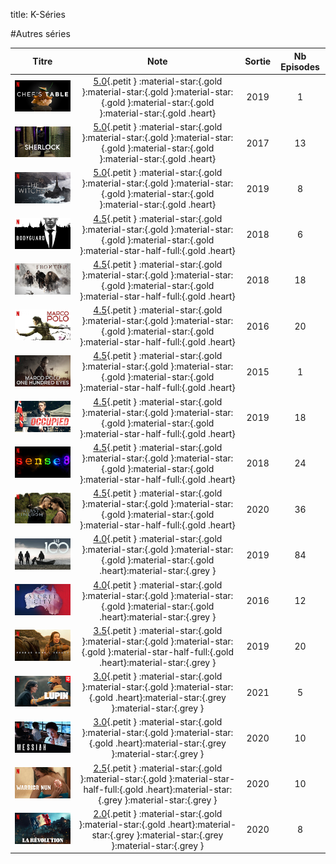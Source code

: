 title: K-Séries

#Autres séries

Titre|Note|Sortie|Nb Episodes
:---:|:---:|:---:|:---:
![Affiche de Chef's Table](images/nx/AAAABTHErhGu2BN1nF7vEv4xFGkErA1EiBYtfCgu8mnG0OAUV6VR8NEmgg4P.jpg)|[5.0](){.petit } :material-star:{.gold }:material-star:{.gold }:material-star:{.gold }:material-star:{.gold }:material-star:{.gold .heart}|2019|1
![Affiche de Sherlock](images/nx/AAAABQilgxBR57YiSUtV6fcDZ1ffKy3MnkMDN1gBYs69_1xvpmb_Wo_FQcwbAd53ZrtuUmZub0KmK47wl6jquRQYN_k7TiI.webp)|[5.0](){.petit } :material-star:{.gold }:material-star:{.gold }:material-star:{.gold }:material-star:{.gold }:material-star:{.gold .heart}|2017|13
![Affiche de The Witcher](images/nx/AAAABb89rPqWAFSKuIr1HJRFePF2c2L0JrEfbdkUstXvddc1kYof1dZHXyDaVaWuaMBkIrr7uHfegeABAPqzd6edP2MChHFIxPFtvVUkfdgTVlGydiermQYnnAX3So-W.jpg)|[5.0](){.petit } :material-star:{.gold }:material-star:{.gold }:material-star:{.gold }:material-star:{.gold }:material-star:{.gold .heart}|2019|8
![Affiche de Bodyguard](images/nx/AAAABZz1G13s6ktfuYQynWzZSHOZdY0I_6yu9gO28Eyn5-T_8crJxiM7yNJ-O2kRYo5hDGIOmY4uuRVEFrPWvVYSz0qwgKY1W8BidOOLVc1-aztdy1B3_gpghY8jWvVm.jpg)|[4.5](){.petit } :material-star:{.gold }:material-star:{.gold }:material-star:{.gold }:material-star:{.gold }:material-star-half-full:{.gold .heart}|2018|6
![Affiche de Frontier](images/nx/AAAABbOIr746eI_Yu5IUYFxESuOP3ifLgcykTtVN_qQZIcjBtJWsnV0j206shIGWp76b-xkoIUevE6Z8TkfiWTHIKmX3mrJCXqa9r_5GgDrkOs_lEZhLWfP0ZgtH4esF.jpg)|[4.5](){.petit } :material-star:{.gold }:material-star:{.gold }:material-star:{.gold }:material-star:{.gold }:material-star-half-full:{.gold .heart}|2018|18
![Affiche de Marco Polo](images/nx/AAAABbbmg-S4nf8jrfL2fhOmCUAzrjInK_JB5CyqAa5UO3jaJiijd_0B3CFZe5jqwTMbk0vcLY9uZyLjkTQknqVytDOaGMUZ8fdbab39KYabVJJOtCt7AAZwz1JOb7l3.jpg)|[4.5](){.petit } :material-star:{.gold }:material-star:{.gold }:material-star:{.gold }:material-star:{.gold }:material-star-half-full:{.gold .heart}|2016|20
![Affiche de Marco Polo: One Hundred Eyes](images/nx/AAAABftcmca5-9_wuaVckXmrb2MjQ0-BqzG7peBfHNXs5abETZ9BMkIgrhoAoxttlwSuEnwt_GQxDjTA4BcI4NWlxDoFlnNujBTBDv0cBuSiazgnyaKACQy5qN-nCdfk.jpg)|[4.5](){.petit } :material-star:{.gold }:material-star:{.gold }:material-star:{.gold }:material-star:{.gold }:material-star-half-full:{.gold .heart}|2015|1
![Affiche de Occupied](images/nx/AAAABVtrJSFCYqEHsHKhdUOAFkD953nPd5bHpBUorntG3sq8ibph6YXOrNg2B5BqJKMh-wX0wwlAKL373cZcCzbVNkxGD6Q.webp)|[4.5](){.petit } :material-star:{.gold }:material-star:{.gold }:material-star:{.gold }:material-star:{.gold }:material-star-half-full:{.gold .heart}|2019|18
![Affiche de Sense8](images/nx/AAAABaBxnhm8Q_msAl3ecVPdZZZYiXD75u277RV0IXIEdVF1orKMsk2VfEK_pni8-yZzXjBxxN2RhJA8QXI8GlWs6P_nq0rmGF5yaoB2WFm3LUYoqIAtiBwuj5lwJh9L.jpg)|[4.5](){.petit } :material-star:{.gold }:material-star:{.gold }:material-star:{.gold }:material-star:{.gold }:material-star-half-full:{.gold .heart}|2018|24
![Affiche de The Last Kingdom](images/nx/AAAABR3OXkz-bzSA5_lEgz1VosP9W1ryCzPMWOP1-QK73IZtyM9UVcPlTEe5_DeyQMxG1vmAi8KF4KUlNA0r4iEfG3dVcOl9n1mcAzqgByc6gAZCb4JTDkM9MrZE1gt8.jpg)|[4.5](){.petit } :material-star:{.gold }:material-star:{.gold }:material-star:{.gold }:material-star:{.gold }:material-star-half-full:{.gold .heart}|2020|36
![Affiche de Les 100](images/nx/AAAABTEUPFrOR85vZMCO6TeZxJtSpSOH1qhKdODTSaAjeAGsh9TMeytM16thVENJ089E73Vp_Fsu6lfli12CDLpMXkueAEM.webp)|[4.0](){.petit } :material-star:{.gold }:material-star:{.gold }:material-star:{.gold }:material-star:{.gold .heart}:material-star:{.grey }|2019|84
![Affiche de Secret City](images/nx/AAAABZVsjRNubIpoSKNqqV83TIKOphZxnYBbRijKj9dnKsolpXgG2sIDc7gGf2yimGbguTLrdoAnWIql5XbcPfZQbaZbTog4dp2zpSOF895w9rhhmSagSKcqm-wFnjz-.jpg)|[4.0](){.petit } :material-star:{.gold }:material-star:{.gold }:material-star:{.gold }:material-star:{.gold .heart}:material-star:{.grey }|2016|12
![Affiche de Perdus dans l'espace](images/nx/AAAABRBo3-Ao4RCSOJJvNgG6BILP81Gje3W0xOVvvzn3KwVl1K7Ija_LIhcD6zsMEJg9TjJlbjfEF8feArw6oVec7so2HWctLf_sSka0QER13wWKpTzAnbJKfyU_ydi-.jpg)|[3.5](){.petit } :material-star:{.gold }:material-star:{.gold }:material-star:{.gold }:material-star-half-full:{.gold .heart}:material-star:{.grey }|2019|20
![Affiche de Lupin](images/nx/AAAABRr4tDSu8BI7VYBLfSnCqKvmR6UvFjQC6AMDipCHW9_yEasXQcd7OWegSQ5T7SZosD98lSzY8SK7Qmjb40GzDvsXgmPG5nFiB4yx-44Wk5scWTUhe3-siy7nQR_fp7Z1a3qiEMeKFrZRKyFtEp8Eycnd04YS9NNezNdqJOvhJsbu19R4ofIwbos.jpg)|[3.0](){.petit } :material-star:{.gold }:material-star:{.gold }:material-star:{.gold .heart}:material-star:{.grey }:material-star:{.grey }|2021|5
![Affiche de Messiah](images/nx/AAAABWbzw4sxgadS8pmohBV2KmkDg5uaZAWkO44a48LVCSXLnfjn97Bue4Yny3XvuS43tzRfC_yRm-PMQFToOuvdxyWmzZYDzB0vCDx9v6SE9LmUjIAeRWWpOyRfT_06.jpg)|[3.0](){.petit } :material-star:{.gold }:material-star:{.gold }:material-star:{.gold .heart}:material-star:{.grey }:material-star:{.grey }|2020|10
![Affiche de Warrior Nun](images/nx/AAAABbPnCHkd4g3u0CYk-CiiGw7PkEi0gsJ7kTkDfgjjKkxPHIQt-K0ujVGgs9o23KsXpgKyhW0wvkCDSwMyCoNwfqDQ4E4tpkuT46axTFI8jISbSYvXY8LXGGb5lc7t.jpg)|[2.5](){.petit } :material-star:{.gold }:material-star:{.gold }:material-star-half-full:{.gold .heart}:material-star:{.grey }:material-star:{.grey }|2020|10
![Affiche de La Révolution](images/nx/AAAABR-pd7ozblVG4uSrS9sa8djKosbRC9t0ZumK0Q0NsKJFd9kbRZfkrAunkSu1Q1bnvlxrE84UGrQbrVuu5e8Fo4EjS5O5-Y6-ORpiB1gi4_tYY8mbqT2kjsM5ErNS.jpg)|[2.0](){.petit } :material-star:{.gold }:material-star:{.gold .heart}:material-star:{.grey }:material-star:{.grey }:material-star:{.grey }|2020|8
